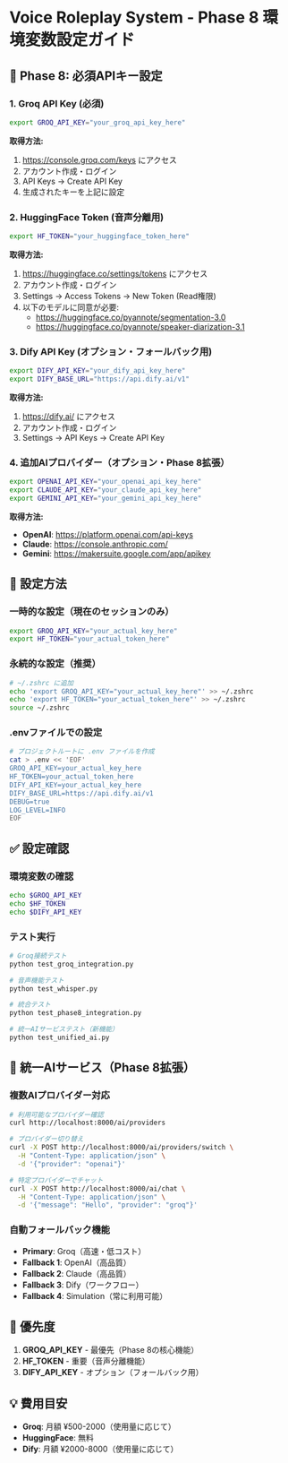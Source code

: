 # Voice Roleplay System - Phase 8 環境変数設定ガイド

## 🚀 Phase 8: 必須APIキー設定

### 1. Groq API Key (必須)
```bash
export GROQ_API_KEY="your_groq_api_key_here"
```

**取得方法:**
1. https://console.groq.com/keys にアクセス
2. アカウント作成・ログイン
3. API Keys → Create API Key
4. 生成されたキーを上記に設定

### 2. HuggingFace Token (音声分離用)
```bash
export HF_TOKEN="your_huggingface_token_here"
```

**取得方法:**
1. https://huggingface.co/settings/tokens にアクセス
2. アカウント作成・ログイン
3. Settings → Access Tokens → New Token (Read権限)
4. 以下のモデルに同意が必要:
   - https://huggingface.co/pyannote/segmentation-3.0
   - https://huggingface.co/pyannote/speaker-diarization-3.1

### 3. Dify API Key (オプション・フォールバック用)
```bash
export DIFY_API_KEY="your_dify_api_key_here"
export DIFY_BASE_URL="https://api.dify.ai/v1"
```

**取得方法:**
1. https://dify.ai/ にアクセス
2. アカウント作成・ログイン
3. Settings → API Keys → Create API Key

### 4. 追加AIプロバイダー（オプション・Phase 8拡張）
```bash
export OPENAI_API_KEY="your_openai_api_key_here"
export CLAUDE_API_KEY="your_claude_api_key_here"
export GEMINI_API_KEY="your_gemini_api_key_here"
```

**取得方法:**
- **OpenAI**: https://platform.openai.com/api-keys
- **Claude**: https://console.anthropic.com/
- **Gemini**: https://makersuite.google.com/app/apikey

## 🔧 設定方法

### 一時的な設定（現在のセッションのみ）
```bash
export GROQ_API_KEY="your_actual_key_here"
export HF_TOKEN="your_actual_token_here"
```

### 永続的な設定（推奨）
```bash
# ~/.zshrc に追加
echo 'export GROQ_API_KEY="your_actual_key_here"' >> ~/.zshrc
echo 'export HF_TOKEN="your_actual_token_here"' >> ~/.zshrc
source ~/.zshrc
```

### .envファイルでの設定
```bash
# プロジェクトルートに .env ファイルを作成
cat > .env << 'EOF'
GROQ_API_KEY=your_actual_key_here
HF_TOKEN=your_actual_token_here
DIFY_API_KEY=your_actual_key_here
DIFY_BASE_URL=https://api.dify.ai/v1
DEBUG=true
LOG_LEVEL=INFO
EOF
```

## ✅ 設定確認

### 環境変数の確認
```bash
echo $GROQ_API_KEY
echo $HF_TOKEN
echo $DIFY_API_KEY
```

### テスト実行
```bash
# Groq接続テスト
python test_groq_integration.py

# 音声機能テスト
python test_whisper.py

# 統合テスト
python test_phase8_integration.py

# 統一AIサービステスト（新機能）
python test_unified_ai.py
```

## 🔄 統一AIサービス（Phase 8拡張）

### 複数AIプロバイダー対応
```bash
# 利用可能なプロバイダー確認
curl http://localhost:8000/ai/providers

# プロバイダー切り替え
curl -X POST http://localhost:8000/ai/providers/switch \
  -H "Content-Type: application/json" \
  -d '{"provider": "openai"}'

# 特定プロバイダーでチャット
curl -X POST http://localhost:8000/ai/chat \
  -H "Content-Type: application/json" \
  -d '{"message": "Hello", "provider": "groq"}'
```

### 自動フォールバック機能
- **Primary**: Groq（高速・低コスト）
- **Fallback 1**: OpenAI（高品質）
- **Fallback 2**: Claude（高品質）
- **Fallback 3**: Dify（ワークフロー）
- **Fallback 4**: Simulation（常に利用可能）

## 🎯 優先度

1. **GROQ_API_KEY** - 最優先（Phase 8の核心機能）
2. **HF_TOKEN** - 重要（音声分離機能）
3. **DIFY_API_KEY** - オプション（フォールバック用）

## 💡 費用目安

- **Groq**: 月額 ¥500-2000（使用量に応じて）
- **HuggingFace**: 無料
- **Dify**: 月額 ¥2000-8000（使用量に応じて） 